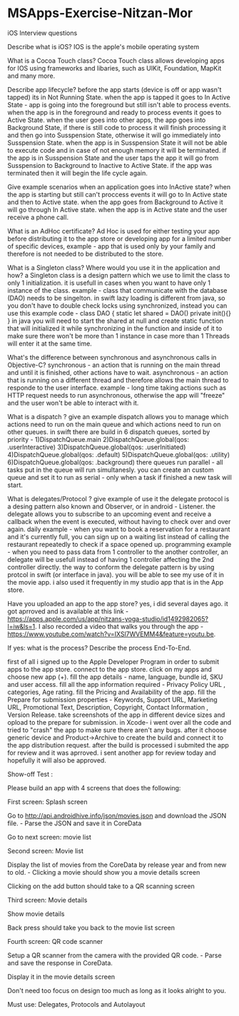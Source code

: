 # MSApps-Exercise-Nitzan-Mor


iOS Interview questions

Describe what is iOS? IOS is the apple's mobile operating system

What is a Cocoa Touch class? Cocoa Touch class allows developing apps for IOS using frameworks and libaries, such as UIKit, Foundation, MapKit and many more.

Describe app lifecycle? before the app starts (device is off or app wasn't tapped) its in Not Running State. when the app is tapped it goes to In Active State - app is going into the foreground but still isn't able to process events. when the app is in the foreground and ready to process events it goes to Active State. when the user goes into other apps, the app goes into Background State, if there is still code to process it will finish processing it and then go into Susspension State, otherwise it will go immediately into Susspension State. when the app is in Susspension State it will not be able to execute code and in case of not enough memory it will be terminated. if the app is in Susspension State and the user taps the app it will go from Susspension to Background to Inactive to Active State. if the app was terminated then it will begin the life cycle again.

Give example scenarios when an application goes into InActive state? when the app is starting but still can't proccess events it will go to In Active state and then to Active state. when the app goes from Background to Active it will go through In Active state. when the app is in Active state and the user receive a phone call.

What is an AdHoc certificate? Ad Hoc is used for either testing your app before distributing it to the app store or developing app for a limited number of specific devices, example - app that is used only by your family and therefore is not needed to be distributed to the store.

What is a Singleton class? Where would you use it in the application and how? a Singleton class is a design pattern which we use to limit the class to only 1 initialization. it is usefull in cases when you want to have only 1 instance of the class. example - class that communicate with the database (DAO) needs to be singelton. in swift lazy loading is different from java, so you don't have to double check locks using synchronized, instead you can use this example code - class DAO { static let shared = DAO() private init(){} } in java you will need to start the shared at null and create static function that will initialized it while synchronizing in the function and inside of it to make sure there won't be more than 1 instance in case more than 1 Threads will enter it at the same time.

What's the difference between synchronous and asynchronous calls in Objective-C? synchronous - an action that is running on the main thread and until it is finished, other actions have to wait. asynchronous - an action that is running on a different thread and therefore allows the main thread to responde to the user interface. example - long time taking actions such as HTTP request needs to run asynchronous, otherwise the app will "freeze" and the user won't be able to interact with it.

What is a dispatch ? give an example dispatch allows you to manage which actions need to run on the main queue and which actions need to run on other queues. in swift there are build in 6 dispatch queues, sorted by priority - 1)DispatchQueue.main 2)DispatchQueue.global(qos: .userInteractive) 3)DispatchQueue.global(qos: .userInitiated) 4)DispatchQueue.global(qos: .default) 5)DispatchQueue.global(qos: .utility) 6)DispatchQueue.global(qos: .background) there queues run parallel - all tasks put in the queue will run simultanesly. you can create an custom queue and set it to run as serial - only when a task if finished a new task will start.

What is delegates/Protocol ? give example of use it the delegate protocol is a desing pattern also known and Observer, or in android - Listener. the delegate allows you to subscribe to an upcoming event and receive a callback when the event is executed, without having to check over and over again. daily example - when you want to book a reservation for a restaurant and it's currently full, you can sign up on a waiting list instead of calling the restaurant repeatedly to check if a space opened up. programming example - when you need to pass data from 1 controller to the another controller, an delegate will be usefull instead of having 1 controller affecting the 2nd controller directly. the way to conform the delegate pattern is by using protcol in swift (or interface in java). you will be able to see my use of it in the movie app. i also used it frequently in my studio app that is in the App store.

Have you uploaded an app to the app store? yes, i did several dayes ago. it got aprroved and is available at this link - https://apps.apple.com/us/app/nitzans-yoga-studio/id1492982065?l=iw&ls=1. I also recorded a video that walks you through the app - https://www.youtube.com/watch?v=IXSl7WVEMM4&feature=youtu.be.

If yes: what is the process? Describe the process End-To-End.

first of all i signed up to the Apple Developer Program in order to submit apps to the app store.
connect to the app store.
click on my apps and choose new app (+).
fill the app details - name, language, bundle id, SKU and user access.
fill all the app information required - Privacy Policy URL , categories, Age rating.
fill the Pricing and Availability of the app.
fill the Prepare for submission properties - Keywords, Support URL, Marketing URL, Promotional Text, Description, Copyright, Contact Information , Version Release.
take screenshots of the app in different device sizes and opload to the prepare for submission.
in Xcode- i went over all the code and tried to "crash" the app to make sure there aren't any bugs. after it choose generic device and Product->Archive to create the build and connect it to the app distribution request. after the build is processed i submited the app for review and it was aprroved.
i sent another app for review today and hopefully it will also be approved.

Show-off Test :

Please build an app with 4 screens that does the following:

First screen: Splash screen

Go to http://api.androidhive.info/json/movies.json and download the JSON file. - Parse the JSON and save it in CoreData

Go to next screen: movie list

Second screen: Movie list

Display the list of movies from the CoreData by release year and from new to old. - Clicking a movie should show you a movie details screen

Clicking on the add button should take to a QR scanning screen

Third screen: Movie details

Show movie details

Back press should take you back to the movie list screen

Fourth screen: QR code scanner

Setup a QR scanner from the camera with the provided QR code. - Parse and save the response in CoreData.

Display it in the movie details screen

Don't need too focus on design too much as long as it looks alright to you.

Must use: Delegates, Protocols and Autolayout
